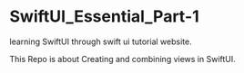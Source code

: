# SwiftUI_Essential_Part-1
learning SwiftUI through swift ui tutorial website.

This Repo is about Creating and combining views in SwiftUI.
